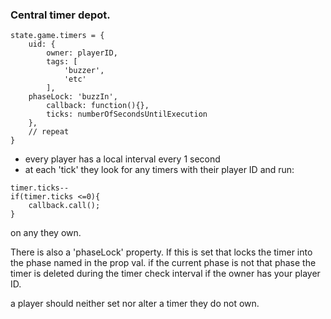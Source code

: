 ### Central timer depot.

```
state.game.timers = {
	uid: {
		owner: playerID,
		tags: [
			'buzzer',
			'etc'
		],
	phaseLock: 'buzzIn',
		callback: function(){},
		ticks: numberOfSecondsUntilExecution
	},
	// repeat
}
```

* every player has a local interval every 1 second
* at each 'tick' they look for any timers with their player ID and run:

```
timer.ticks--
if(timer.ticks <=0){
	callback.call();
}
```

on any they own.

There is also a 'phaseLock' property.  If this is set that locks the timer into the phase named in the prop val.  if the current phase is not that phase the timer is deleted during the timer check interval if the owner has your player ID.

a player should neither set nor alter a timer they do not own.
